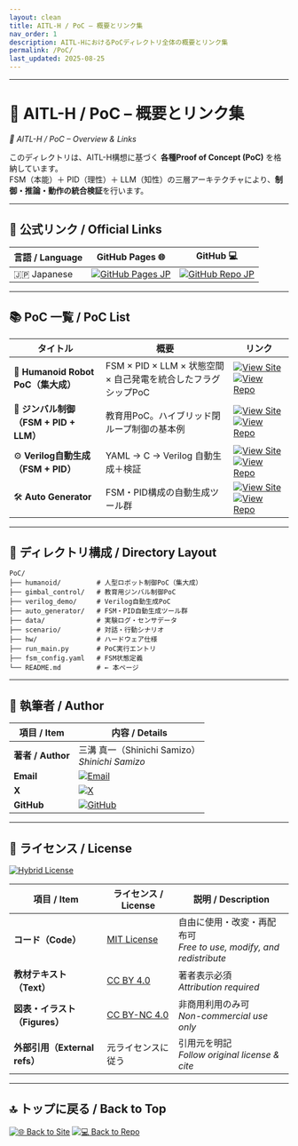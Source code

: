 ```yaml
---
layout: clean
title: AITL-H / PoC – 概要とリンク集
nav_order: 1
description: AITL-HにおけるPoCディレクトリ全体の概要とリンク集
permalink: /PoC/
last_updated: 2025-08-25
---
```


---

# 🤖 **AITL-H / PoC – 概要とリンク集**  
*🤖 AITL-H / PoC – Overview & Links*

このディレクトリは、AITL-H構想に基づく **各種Proof of Concept (PoC)** を格納しています。  
FSM（本能）＋ PID（理性）＋ LLM（知性）の三層アーキテクチャにより、**制御・推論・動作の統合検証**を行います。  

---

## 🔗 公式リンク / Official Links

| 言語 / Language | GitHub Pages 🌐 | GitHub 💻 |
|-----------------|----------------|-----------|
| 🇯🇵 Japanese | [![GitHub Pages JP](https://img.shields.io/badge/GitHub%20Pages-日本語版-brightgreen?logo=github)](https://samizo-aitl.github.io/AITL-H/PoC/) | [![GitHub Repo JP](https://img.shields.io/badge/GitHub-日本語版-blue?logo=github)](https://github.com/Samizo-AITL/AITL-H/tree/main/PoC) |

---

## 📚 PoC 一覧 / PoC List

| タイトル | 概要 | リンク |
|---|---|---|
| 🚩 **Humanoid Robot PoC（集大成）** | FSM × PID × LLM × 状態空間 × 自己発電を統合したフラグシップPoC | [![View Site](https://img.shields.io/badge/View-Site-brightgreen?logo=github)](./humanoid/) [![View Repo](https://img.shields.io/badge/View-Repo-blue?logo=github)](https://github.com/Samizo-AITL/AITL-H/tree/main/PoC/humanoid) |
| 🧭 **ジンバル制御（FSM + PID + LLM）** | 教育用PoC。ハイブリッド閉ループ制御の基本例 | [![View Site](https://img.shields.io/badge/View-Site-brightgreen?logo=github)](./gimbal_control/) [![View Repo](https://img.shields.io/badge/View-Repo-blue?logo=github)](https://github.com/Samizo-AITL/AITL-H/tree/main/PoC/gimbal_control) |
| ⚙️ **Verilog自動生成（FSM + PID）** | YAML → C → Verilog 自動生成＋検証 | [![View Site](https://img.shields.io/badge/View-Site-brightgreen?logo=github)](./verilog_demo/) [![View Repo](https://img.shields.io/badge/View-Repo-blue?logo=github)](https://github.com/Samizo-AITL/AITL-H/tree/main/PoC/verilog_demo) |
| 🛠 **Auto Generator** | FSM・PID構成の自動生成ツール群 | [![View Site](https://img.shields.io/badge/View-Site-brightgreen?logo=github)](./auto_generator/) [![View Repo](https://img.shields.io/badge/View-Repo-blue?logo=github)](https://github.com/Samizo-AITL/AITL-H/tree/main/PoC/auto_generator) |

---

## 📁 ディレクトリ構成 / Directory Layout

```
PoC/
├── humanoid/         # 人型ロボット制御PoC（集大成）
├── gimbal_control/   # 教育用ジンバル制御PoC
├── verilog_demo/     # Verilog自動生成PoC
├── auto_generator/   # FSM・PID自動生成ツール群
├── data/             # 実験ログ・センサデータ
├── scenario/         # 対話・行動シナリオ
├── hw/               # ハードウェア仕様
├── run_main.py       # PoC実行エントリ
├── fsm_config.yaml   # FSM状態定義
└── README.md         # ← 本ページ
```

---

## 👤 執筆者 / Author

| 項目 / Item | 内容 / Details |
|---|---|
| **著者 / Author** | 三溝 真一（Shinichi Samizo）<br/>*Shinichi Samizo* |
| **Email** | [![Email](https://img.shields.io/badge/Email-shin3t72%40gmail.com-red?style=for-the-badge&logo=gmail)](mailto:shin3t72@gmail.com) |
| **X** | [![X](https://img.shields.io/badge/X-@shin3t72-black?style=for-the-badge&logo=x)](https://x.com/shin3t72) |
| **GitHub** | [![GitHub](https://img.shields.io/badge/GitHub-Samizo--AITL-blue?style=for-the-badge&logo=github)](https://github.com/Samizo-AITL) |

---

## 📄 ライセンス / License
[![Hybrid License](https://img.shields.io/badge/license-Hybrid-blueviolet)](#-ライセンス--license)

| 項目 / Item | ライセンス / License | 説明 / Description |
|-------------|----------------------|--------------------|
| **コード（Code）** | [MIT License](https://opensource.org/licenses/MIT) | 自由に使用・改変・再配布可<br/>*Free to use, modify, and redistribute* |
| **教材テキスト（Text）** | [CC BY 4.0](https://creativecommons.org/licenses/by/4.0/) | 著者表示必須<br/>*Attribution required* |
| **図表・イラスト（Figures）** | [CC BY-NC 4.0](https://creativecommons.org/licenses/by-nc/4.0/) | 非商用利用のみ可<br/>*Non-commercial use only* |
| **外部引用（External refs）** | 元ライセンスに従う | 引用元を明記<br/>*Follow original license & cite* |

---

## 🔝 トップに戻る / Back to Top
[![🌐 Back to Site](https://img.shields.io/badge/Back_to-Site-brightgreen?logo=github)](../../) [![💻 Back to Repo](https://img.shields.io/badge/Back_to-Repo-blue?logo=github)](https://github.com/Samizo-AITL/AITL-H)

